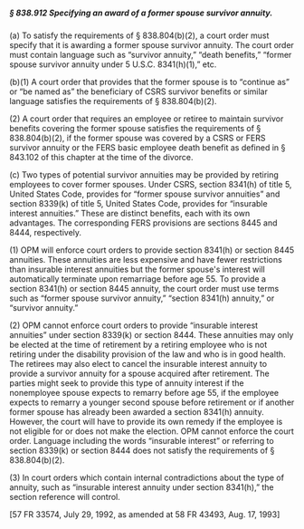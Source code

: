 ##### § 838.912 Specifying an award of a former spouse survivor annuity. #####

(a) To satisfy the requirements of § 838.804(b)(2), a court order must specify that it is awarding a former spouse survivor annuity. The court order must contain language such as “survivor annuity,” “death benefits,” “former spouse survivor annuity under 5 U.S.C. 8341(h)(1),” etc.

(b)(1) A court order that provides that the former spouse is to “continue as” or “be named as” the beneficiary of CSRS survivor benefits or similar language satisfies the requirements of § 838.804(b)(2).

(2) A court order that requires an employee or retiree to maintain survivor benefits covering the former spouse satisfies the requirements of § 838.804(b)(2), if the former spouse was covered by a CSRS or FERS survivor annuity or the FERS basic employee death benefit as defined in § 843.102 of this chapter at the time of the divorce.

(c) Two types of potential survivor annuities may be provided by retiring employees to cover former spouses. Under CSRS, section 8341(h) of title 5, United States Code, provides for “former spouse survivor annuities” and section 8339(k) of title 5, United States Code, provides for “insurable interest annuities.” These are distinct benefits, each with its own advantages. The corresponding FERS provisions are sections 8445 and 8444, respectively.

(1) OPM will enforce court orders to provide section 8341(h) or section 8445 annuities. These annuities are less expensive and have fewer restrictions than insurable interest annuities but the former spouse's interest will automatically terminate upon remarriage before age 55. To provide a section 8341(h) or section 8445 annuity, the court order must use terms such as “former spouse survivor annuity,” “section 8341(h) annuity,” or “survivor annuity.”

(2) OPM cannot enforce court orders to provide “insurable interest annuities” under section 8339(k) or section 8444. These annuities may only be elected at the time of retirement by a retiring employee who is not retiring under the disability provision of the law and who is in good health. The retirees may also elect to cancel the insurable interest annuity to provide a survivor annuity for a spouse acquired after retirement. The parties might seek to provide this type of annuity interest if the nonemployee spouse expects to remarry before age 55, if the employee expects to remarry a younger second spouse before retirement or if another former spouse has already been awarded a section 8341(h) annuity. However, the court will have to provide its own remedy if the employee is not eligible for or does not make the election. OPM cannot enforce the court order. Language including the words “insurable interest” or referring to section 8339(k) or section 8444 does not satisfy the requirements of § 838.804(b)(2).

(3) In court orders which contain internal contradictions about the type of annuity, such as “insurable interest annuity under section 8341(h),” the section reference will control.

[57 FR 33574, July 29, 1992, as amended at 58 FR 43493, Aug. 17, 1993]